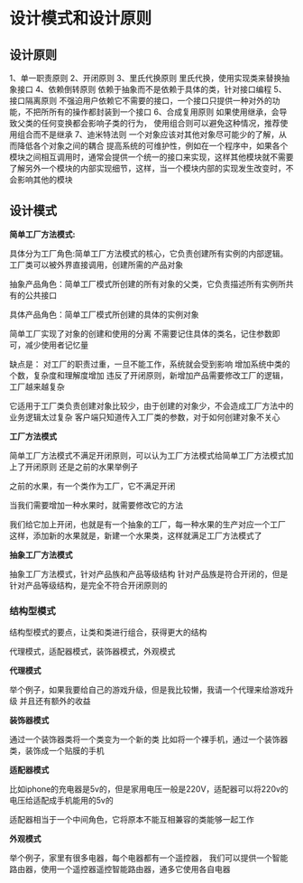 # 设计模式和设计原则

## 设计原则

1、单一职责原则
2、开闭原则
3、里氏代换原则
里氏代换，使用实现类来替换抽象接口
4、依赖倒转原则
依赖于抽象而不是依赖于具体的类，针对接口编程
5、接口隔离原则
不强迫用户依赖它不需要的接口，一个接口只提供一种对外的功能，不把所所有的操作都封装到一个接口
6、合成复用原则
如果使用继承，会导致父类的任何变换都会影响子类的行为，
使用组合则可以避免这种情况，推荐使用组合而不是继承
7、迪米特法则
一个对象应该对其他对象尽可能少的了解，从而降低各个对象之间的耦合
提高系统的可维护性，例如在一个程序中，如果各个模块之间相互调用时，通常会提供一个统一的接口来实现，这样其他模块就不需要了解另外一个模块的内部实现细节，这样，当一个模块内部的实现发生改变时，不会影响其他的模块

## 设计模式

**简单工厂方法模式:**

具体分为工厂角色:简单工厂方法模式的核心，它负责创建所有实例的内部逻辑。
工厂类可以被外界直接调用，创建所需的产品对象

抽象产品角色：简单工厂模式所创建的所有对象的父类，它负责描述所有实例所共有的公共接口

具体产品角色：简单工厂模式所创建的具体的实例对象

简单工厂实现了对象的创建和使用的分离
不需要记住具体的类名，记住参数即可，减少使用者记忆量

缺点是：
对工厂的职责过重，一旦不能工作，系统就会受到影响
增加系统中类的个数，复杂度和理解度增加
违反了开闭原则，新增加产品需要修改工厂的逻辑，工厂越来越复杂

它适用于工厂类负责创建对象比较少，由于创建的对象少，不会造成工厂方法中的业务逻辑太过复杂
客户端只知道传入工厂类的参数，对于如何创建对象不关心

**工厂方法模式**

简单工厂方法模式不满足开闭原则，可以认为工厂方法模式给简单工厂方法模式加上了开闭原则
还是之前的水果举例子

之前的水果，有一个类作为工厂，它不满足开闭

当我们需要增加一种水果时，就需要修改它的方法

我们给它加上开闭，也就是有一个抽象的工厂，每一种水果的生产对应一个工厂
这样，添加新的水果就是，新建一个水果类，这样就满足工厂方法模式了

**抽象工厂方法模式**

抽象工厂方法模式，针对产品族和产品等级结构
针对产品族是符合开闭的，但是针对产品等级结构，是完全不符合开闭原则的

### 结构型模式

结构型模式的要点，让类和类进行组合，获得更大的结构

代理模式，适配器模式，装饰器模式，外观模式


**代理模式**

举个例子，如果我要给自己的游戏升级，但是我比较懒，我请一个代理来给游戏升级
并且还有额外的收益

**装饰器模式**

通过一个装饰器类将一个类变为一个新的类
比如将一个裸手机，通过一个装饰器类，装饰成一个贴膜的手机

**适配器模式**

比如iphone的充电器是5v的，但是家用电压一般是220V，适配器可以将220v的电压给适配成手机能用的5v的

适配器相当于一个中间角色，它将原本不能互相兼容的类能够一起工作

**外观模式**

举个例子，家里有很多电器，每个电器都有一个遥控器，
我们可以提供一个智能路由器，使用一个遥控器遥控智能路由器，通多它使用各自电器

